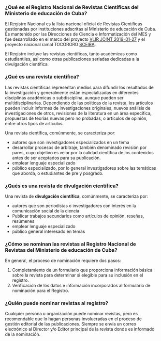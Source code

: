 ### ¿Qué es el Registro Nacional de Revistas Científicas del Ministerio de educación de Cuba?
El Registro Nacional es la lista nacional oficial de Revistas Científicas gestionadas por instituciones adscritas al Ministerio de educación de Cuba. Es mantenido por las Direcciones de Ciencia e Informatización del MES y fue desarrollado en el marco del proyecto [VLIR JOINT 2019-01-27](https://www.vliruos.be/en/projects/project/22?pid=4202) y el proyecto nacional ramal TOCORORO [SCEIBA](https://sceiba-lab.upr.edu.cu/). 

El Registro incluye las revistas científicas, tanto académicas como estudiantiles, así como otras publicaciones seriadas dedicadas a la divulgación científica.
### ¿Qué es una revista científica?
Las revistas científicas representan medios para difundir los resultados de la investigación y generalmente están especializadas en diferentes disciplinas académicas o subdisciplina, aunque pueden ser multidisciplinarias. Dependiendo de las políticas de la revista, los artículos pueden incluir informes de investigaciones originales, nuevos análisis de investigaciones de otros, revisiones de la literatura en un área específica, propuestas de teorías nuevas pero no probadas, o artículos de opinión, entre otros tipos de artículos. 

Una revista científica, comúnmente, se caracteriza por:
* autores que son investigadores especializados en un tema
* desarrollar procesos de arbitraje, también denominado revisión por pares, cuyo objetivo es velar por la calidad científica de los contenidos antes de ser aceptados para su publicación.
* emplear lenguaje especializado
* público especializado, por lo general investigadores sobre las temáticas que aborda,  o estudiantes de pre y posgrado.

### ¿Qués es una revista de divulgación científica?
Una revista de **divulgación científica**, comúnmente, se caracteriza por:
* autores que son periodistas o investigadores con interés en la comunicación social de la ciencia
* Publicar trabajos secundarios como artículos de opinión, reseñas, resúmenes
* emplear lenguaje especializado
* público general interesado en temas

### ¿Cómo se nominan las revistas al Registro Nacional de Revistas del Ministerio de educación de Cuba?
En general, el proceso de nominación requiere dos pasos:
1. Completamiento de un formulario que proporciona información básica sobre la revista para determinar si elegible para su inclusión en el registro.
2. Verificación de los datos e información incorporados al formulario de nominación para el Registro.

### ¿Quién puede nominar revistas al registro?
Cualquier persona u organización puede nominar revistas, pero es recomendable que lo hagan personas involucradas en el proceso de gestión editorial de las publicaciones. Siempre se envía un correo electrónico al Director y/o Editor principal de la revista donde es informado de la nominación.  
